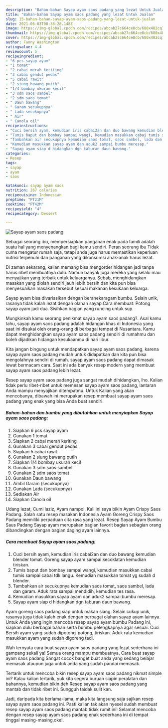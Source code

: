 ```yaml
---
description: "Bahan-bahan Sayap ayam saos padang yang lezat Untuk Jualan"
title: "Bahan-bahan Sayap ayam saos padang yang lezat Untuk Jualan"
slug: 15-bahan-bahan-sayap-ayam-saos-padang-yang-lezat-untuk-jualan
date: 2021-06-03T08:38:28.148Z
image: https://img-global.cpcdn.com/recipes/abcab27c664ce8cb/680x482cq70/sayap-ayam-saos-padang-foto-resep-utama.jpg
thumbnail: https://img-global.cpcdn.com/recipes/abcab27c664ce8cb/680x482cq70/sayap-ayam-saos-padang-foto-resep-utama.jpg
cover: https://img-global.cpcdn.com/recipes/abcab27c664ce8cb/680x482cq70/sayap-ayam-saos-padang-foto-resep-utama.jpg
author: Fanny Washington
ratingvalue: 4.4
reviewcount: 5
recipeingredient:
- "6 pcs sayap ayam"
- "1 tomat"
- "2 cabai merah keriting"
- "3 cabai gendut pedas"
- "5 cabai rawit"
- "2 siung bawang putih"
- "1/4 bombay ukuran kecil"
- "3 sdm saos sambel"
- "2 sdm saos tomat"
- " Daun bawang"
- " Garam secukupnya"
- " Lada secukupnya"
- " Air"
- " Canola oil"
recipeinstructions:
- "Cuci bersih ayam, kemudian iris cabai2an dan duo bawang kemudian blender tomat. Goreng sayap ayam sampai kecoklatan kemudian tiriskan."
- "Tumis baput dan bombay sampai wangi, kemudian masukkan cabai tumis sampai cabai tdk langu. Kemudian masukkan tomat yg sudah d blender."
- "Tambahkan air secukupnya kemudian saos tomat, saos sambel, lada dan garam. Aduk rata sampai mendidih, kemudian tes rasa."
- "Kemudian masukkan sayap ayam dan aduk2 sampai bumbu meresap."
- "Sayap ayam siap d hidangkan dgn taburan daun bawang."
categories:
- Resep
tags:
- sayap
- ayam
- saos

katakunci: sayap ayam saos 
nutrition: 267 calories
recipecuisine: Indonesian
preptime: "PT21M"
cooktime: "PT42M"
recipeyield: "4"
recipecategory: Dessert

---
```



![Sayap ayam saos padang](https://img-global.cpcdn.com/recipes/abcab27c664ce8cb/680x482cq70/sayap-ayam-saos-padang-foto-resep-utama.jpg)

Sebagai seorang ibu, mempersiapkan panganan enak pada famili adalah suatu hal yang menyenangkan bagi kamu sendiri. Peran seorang ibu Tidak cuma mengatur rumah saja, tetapi anda juga harus memastikan keperluan nutrisi terpenuhi dan panganan yang dikonsumsi anak-anak harus lezat.

Di zaman  sekarang, kalian memang bisa mengorder hidangan jadi tanpa harus ribet membuatnya dulu. Namun banyak juga mereka yang selalu mau menyajikan yang terbaik untuk keluarganya. Sebab, menghidangkan masakan yang diolah sendiri jauh lebih bersih dan kita pun bisa menyesuaikan masakan tersebut sesuai makanan kesukaan keluarga. 

Sayap ayam bisa divariasikan dengan beranekaragam bumbu. Selain unik, rasanya tidak kalah lezat dengan olahan sayap Cara membuat: Potong sayap ayam jadi dua. Sisihkan bagian yang runcing untuk sup.

Mungkinkah kamu seorang penikmat sayap ayam saos padang?. Asal kamu tahu, sayap ayam saos padang adalah hidangan khas di Indonesia yang saat ini disukai oleh orang-orang di berbagai tempat di Nusantara. Kamu dapat menghidangkan sayap ayam saos padang sendiri di rumahmu dan boleh dijadikan hidangan kesukaanmu di hari libur.

Kita jangan bingung untuk mendapatkan sayap ayam saos padang, karena sayap ayam saos padang mudah untuk didapatkan dan kita pun bisa mengolahnya sendiri di rumah. sayap ayam saos padang dapat dimasak lewat bermacam cara. Saat ini ada banyak resep modern yang membuat sayap ayam saos padang lebih lezat.

Resep sayap ayam saos padang juga sangat mudah dihidangkan, lho. Kalian tidak perlu ribet-ribet untuk memesan sayap ayam saos padang, lantaran Anda mampu menyajikan ditempatmu. Untuk Kalian yang akan mencobanya, dibawah ini merupakan resep membuat sayap ayam saos padang yang enak yang bisa Anda buat sendiri.

<!--inarticleads1-->

##### Bahan-bahan dan bumbu yang dibutuhkan untuk menyiapkan Sayap ayam saos padang:

1. Siapkan 6 pcs sayap ayam
1. Gunakan 1 tomat
1. Siapkan 2 cabai merah keriting
1. Gunakan 3 cabai gendut pedas
1. Siapkan 5 cabai rawit
1. Gunakan 2 siung bawang putih
1. Siapkan 1/4 bombay ukuran kecil
1. Gunakan 3 sdm saos sambel
1. Gunakan 2 sdm saos tomat
1. Gunakan  Daun bawang
1. Ambil  Garam (secukupnya)
1. Gunakan  Lada (secukupnya)
1. Sediakan  Air
1. Siapkan  Canola oil


Udang lezat, Cumi laziz, Ayam nampol. Kali ini saya bikin Ayam Crispy Saos Padang. Salah satu resep masakan Indonesia Ayam Goreng Crispy Saos Padang memiliki perpaduan cita rasa yang lezat. Resep Sayap Ayam Bumbu Saus Padang Sayap ayam merupakan bagian favorit bagian sebagian orang dibandingkan dengan bagian daging ayam lainnya. 

<!--inarticleads2-->

##### Cara membuat Sayap ayam saos padang:

1. Cuci bersih ayam, kemudian iris cabai2an dan duo bawang kemudian blender tomat. Goreng sayap ayam sampai kecoklatan kemudian tiriskan.
1. Tumis baput dan bombay sampai wangi, kemudian masukkan cabai tumis sampai cabai tdk langu. Kemudian masukkan tomat yg sudah d blender.
1. Tambahkan air secukupnya kemudian saos tomat, saos sambel, lada dan garam. Aduk rata sampai mendidih, kemudian tes rasa.
1. Kemudian masukkan sayap ayam dan aduk2 sampai bumbu meresap.
1. Sayap ayam siap d hidangkan dgn taburan daun bawang.


Ayam goreng saos padang siap untuk makan siang. Selain cukup unik, rasanya juga tidak kalah enak dengan berbagai olahan sayap ayam lainnya. Untuk Anda yang ingin mencoba resep sayap ayam bumbu Padang ini, siapkan dulu berbagai bahan serta bumbu pelengkapnya agar sesuai. Cuci Bersih ayam yang sudah dipotong-potong, tiriskan. Aduk rata kemudian masukkan ayam yang sudah digoreng tadi. 

Wah ternyata cara buat sayap ayam saos padang yang lezat sederhana ini gampang sekali ya! Semua orang mampu membuatnya. Cara buat sayap ayam saos padang Sangat cocok banget buat anda yang sedang belajar memasak ataupun juga untuk anda yang sudah pandai memasak.

Tertarik untuk mencoba bikin resep sayap ayam saos padang nikmat simple ini? Kalau kalian tertarik, yuk kita segera buruan siapin peralatan dan bahannya, kemudian bikin deh Resep sayap ayam saos padang yang mantab dan tidak ribet ini. Sungguh taidak sulit kan. 

Jadi, daripada kita berlama-lama, maka kita langsung saja sajikan resep sayap ayam saos padang ini. Pasti kalian tak akan nyesel sudah membuat resep sayap ayam saos padang mantab tidak rumit ini! Selamat mencoba dengan resep sayap ayam saos padang enak sederhana ini di tempat tinggal masing-masing,oke!.

